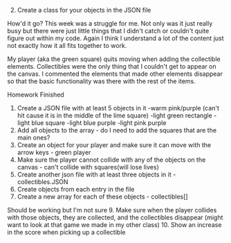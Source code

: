 2. Create a class for your objects in the JSON file


How'd it go?
This week was a struggle for me.  Not only was it just really busy but there were just little things that I didn't catch or couldn't quite figure out within my code.  Again I think I understand a lot of the content just not exactly how it all fits together to work.

My player (aka the green square) quits moving when adding the collectible elements.  Collectibles were the only thing that I couldn't get to appear on the canvas.  I commented the elements that made other elements disappear so that the basic functionality was there with the rest of the items.


Homework Finished
1. Create a JSON file with at least 5 objects in it
    -warm pink/purple (can't hit cause it is in the middle of the lime square)
    -light green rectangle
    -light blue square
    -light blue purple
    -light pink purple
3. Add all objects to the array - do I need to add the squares that are the main ones?
4. Create an object for your player and make sure it can move with the arrow keys - green player
5. Make sure the player cannot collide with any of the objects on the canvas - can't collide with squares(will lose lives)
6. Create another json file with at least three objects in it - collectibles.JSON
7. Create objects from each entry in the file
8. Create a new array for each of these objects  - collectibles[]

Should be working but I'm not sure
9. Make sure when the player collides with those objects, they are collected, and the collectibles disappear (might want to look at that game we made in my other class)
10. Show an increase in the score when picking up a collectible
